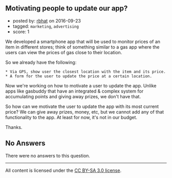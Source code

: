 ## Motivating people to update our app?

- posted by: [rbhat](https://stackexchange.com/users/2967721/rbhat) on 2016-09-23
- tagged: `marketing`, `advertising`
- score: 1

We developed a smartphone app that will be used to monitor prices of an item in different stores; think of something similar to a gas app where the users can view the prices of gas close to their location.

So we already have the following:

    * Via GPS, show user the closest location with the item and its price.
    * A form for the user to update the price at a certain location.

Now we're working on how to motivate a user to update the app. Unlike apps like gasbuddy that have an integrated & complex system for accumulating points and giving away prizes, we don't have that.

So how can we motivate the user to update the app with its most current price? We can give away prizes, money, etc, but we cannot add any of that functionality to the app. At least for now, it's not in our budget.

Thanks.

## No Answers

There were no answers to this question.


---

All content is licensed under the [CC BY-SA 3.0 license](https://creativecommons.org/licenses/by-sa/3.0/).
